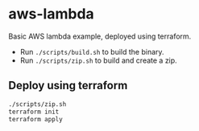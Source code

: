 # aws-lambda

Basic AWS lambda example, deployed using terraform.

- Run `./scripts/build.sh` to build the binary.
- Run `./scripts/zip.sh` to build and create a zip.

## Deploy using terraform

```bash
./scripts/zip.sh
terraform init
terraform apply
```
